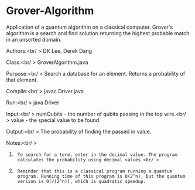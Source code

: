 # Grover-Algorithm
Application of a quantum algorithm on a classical computer. Grover's algorithm is a search and find solution returning the highest probable match in an unsorted domain.

Authors:<br/ >
DK Lee, Derek Dang

Class:<br/ >
GroverAlgorithm.java

Purpose:<br/ >
Search a database for an element. Returns a probability of that element.

Compile:<br/ >
javac Driver.java

Run:<br/ >
java Driver	

Input:<br/ >
numQubits - the number of qubits passing in the top wire.<br/ >
value - the special value to be found.

Output:<br/ >
The probability of finding the passed in value.

Notes:<br/ >
1)      To search for a term, enter in the decimal value. The program
        calculates the probability using decimal values.<br/ >
2)      Reminder that this is a classical program running a quantum
        program. Running time of this program is O(2^n), but the quantum
        version is O(√(2^n)), which is quadratic speedup.
